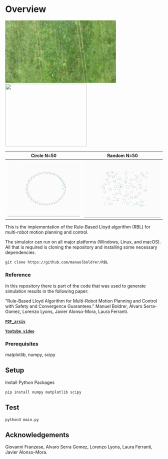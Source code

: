 # Overview
<img src="videos/rbltro1OK.gif" width="354" height="200"> <img src="videos/4robots1.gif" width="261" height="200">     




Circle N=50                  |   Random N=50       | 
:-------------------------:|:-------------------------:|
![](videos/circle.gif)  | ![](videos/random.gif) | 


This is the implementation of the Rule-Based Lloyd algorithm (RBL) for multi-robot motion planning and control. 


The simulator can run on all major platforms (Windows, Linux, and macOS). All that is required is cloning the repository and installing some necessary dependencies.


    git clone https://github.com/manuelboldrer/RBL

### Reference
In this repository there is part of the code that was used to generate simulation results in the following paper: 

"Rule-Based Lloyd Algorithm for Multi-Robot Motion Planning and Control with Safety and Convergence Guarantees."
Manuel Boldrer, Alvaro Serra-Gomez, Lorenzo Lyons, Javier Alonso-Mora, Laura Ferranti. 

**[`PDF_arxiv`](https://arxiv.org/pdf/2310.19511.pdf)** 

**[`Youtube video`](https://www.youtube.com/watch?v=ZCm-KYHxNG4)** 
 

### Prerequisites
matplotlib, numpy, scipy

## Setup
Install Python Packages
    
    pip install numpy matplotlib scipy
    
## Test
    python3 main.py 

## Acknowledgements

Giovanni Franzese,
Alvaro Serra Gomez,
Lorenzo Lyons,
Laura Ferranti,
Javier Alonso-Mora.







